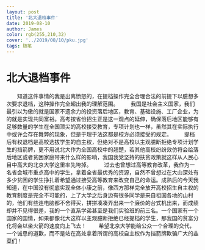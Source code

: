 ```yaml
---
layout: post
title: '北大退档事件'
date: 2019-08-10
author: James
color: rgb(255,210,32)
cover: '../2019/08/10/pku.jpg'
tags: 随笔
---
```


# 北大退档事件

&#8195;&#8195;知道这件事情的我是出离愤怒的，在提档操作完全合理合法的前提下以臆想多次要求退档，这种操作完全超出我的理解范围。
&#8195;&#8195;我国是社会主义国家，我们最引以为傲的就是国家不遗余力的投资落后地区，教育、基础设施、工厂企业，为的就是实现共同富裕。高考按省份招生正是这一观点的延伸，确保落后地区能够有足够数量的学生在全国顶尖的高校接受教育，专项计划也一样，虽然其在实际执行中或许会存在舞弊的现象，但是于理于法这都是校方必须接受的规定。
&#8195;&#8195;提档后有权退档是高校选拔学生的自主权，但绝对不是高校以主观臆断拒绝专项计划学生的挡箭牌，更不用说北大作为全国高校中的翘楚，若其他高校纷纷效仿将会给落后地区或者贫困家庭带来什么样的影响，我国我党坚持的扶贫政策就这样从人民心目中高大的北京大学这里率先垮掉。
&#8195;&#8195;过去也曾想过高等教育改革，我作为一名省会城市重点高中的学生，拿着全省最优秀的资源，自然不曾想过在大山深处有多少贫困的学生挣扎着希望通过接受高等教育来改变自己的命运。成熟后的今天我知道，在中国没有彻底实现全体小康之前，像西方那样完全放开高校招生自主权的教育制度是完全不可能的，上了大学之后身边有很多同学是来自祖国各地的山村的，他们有些连电脑都不舍得买，拼拼凑凑弄出来一个廉价的台式机出来，而成绩却并不见得很差，我的一个直系学弟甚至是我们实验班的前三名。一个国家有一个国家的国情，如果都像北大这样以主观臆断拒绝已经提档的学生，那我国的贫富分化将会以坐火箭的速度向上飞去！
&#8195;&#8195;希望北京大学能给公众一个合理的交代，一个诚恳的道歉，而不是站在高处拿着所谓的高校自主权作为挡箭牌欺骗广大的韭菜们！